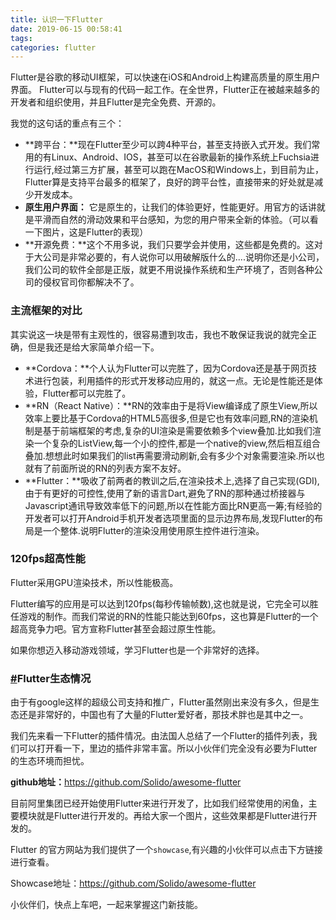 ```yaml
---
title: 认识一下Flutter
date: 2019-06-15 00:58:41
tags:
categories: flutter
---
```


Flutter是谷歌的移动UI框架，可以快速在iOS和Android上构建高质量的原生用户界面。 Flutter可以与现有的代码一起工作。在全世界，Flutter正在被越来越多的开发者和组织使用，并且Flutter是完全免费、开源的。



我觉的这句话的重点有三个：

- **跨平台：**现在Flutter至少可以跨4种平台，甚至支持嵌入式开发。我们常用的有Linux、Android、IOS，甚至可以在谷歌最新的操作系统上Fuchsia进行运行,经过第三方扩展，甚至可以跑在MacOS和Windows上，到目前为止，Flutter算是支持平台最多的框架了，良好的跨平台性，直接带来的好处就是减少开发成本。
- **原生用户界面：** 它是原生的，让我们的体验更好，性能更好。用官方的话讲就是平滑而自然的滑动效果和平台感知，为您的用户带来全新的体验。（可以看一下图片，这是Flutter的表现）
- **开源免费：**这个不用多说，我们只要学会并使用，这些都是免费的。这对于大公司是非常必要的，有人说你可以用破解版什么的....说明你还是小公司，我们公司的软件全部是正版，就更不用说操作系统和生产环境了，否则各种公司的侵权官司你都解决不了。



### 主流框架的对比

其实说这一块是带有主观性的，很容易遭到攻击，我也不敢保证我说的就完全正确，但是我还是给大家简单介绍一下。

- **Cordova：**个人认为Flutter可以完胜了，因为Cordova还是基于网页技术进行包装，利用插件的形式开发移动应用的，就这一点。无论是性能还是体验，Flutter都可以完胜了。
- **RN（React Native）：**RN的效率由于是将View编译成了原生View,所以效率上要比基于Cordova的HTML5高很多,但是它也有效率问题,RN的渲染机制是基于前端框架的考虑,复杂的UI渲染是需要依赖多个view叠加.比如我们渲染一个复杂的ListView,每一个小的控件,都是一个native的view,然后相互组合叠加.想想此时如果我们的list再需要滑动刷新,会有多少个对象需要渲染.所以也就有了前面所说的RN的列表方案不友好。
- **Flutter：**吸收了前两者的教训之后,在渲染技术上,选择了自己实现(GDI),由于有更好的可控性,使用了新的语言Dart,避免了RN的那种通过桥接器与Javascript通讯导致效率低下的问题,所以在性能方面比RN更高一筹;有经验的开发者可以打开Android手机开发者选项里面的显示边界布局,发现Flutter的布局是一个整体.说明Flutter的渲染没用使用原生控件进行渲染。



### 120fps超高性能

Flutter采用GPU渲染技术，所以性能极高。

Flutter编写的应用是可以达到120fps(每秒传输帧数),这也就是说，它完全可以胜任游戏的制作。而我们常说的RN的性能只能达到60fps，这也算是Flutter的一个超高竞争力吧。官方宣称Flutter甚至会超过原生性能。

如果你想迈入移动游戏领域，学习Flutter也是一个非常好的选择。

### [#](http://jspang.com/posts/2019/01/20/flutter-base.html#flutter生态情况)Flutter生态情况

由于有google这样的超级公司支持和推广，Flutter虽然刚出来没有多久，但是生态还是非常好的，中国也有了大量的Flutter爱好者，那技术胖也是其中之一。

我们先来看一下Flutter的插件情况。由法国人总结了一个Flutter的插件列表，我们可以打开看一下，里边的插件非常丰富。所以小伙伴们完全没有必要为Flutter的生态环境而担忧。

**github地址：**[https://github.com/Solido/awesome-flutter ](https://github.com/Solido/awesome-flutter)



目前阿里集团已经开始使用Flutter来进行开发了，比如我们经常使用的闲鱼，主要模块就是Flutter进行开发的。再给大家一个图片，这些效果都是Flutter进行开发的。

Flutter 的官方网站为我们提供了一个`showcase`,有兴趣的小伙伴可以点击下方链接进行查看。

Showcase地址：[https://github.com/Solido/awesome-flutter ](https://github.com/Solido/awesome-flutter)

小伙伴们，快点上车吧，一起来掌握这门新技能。